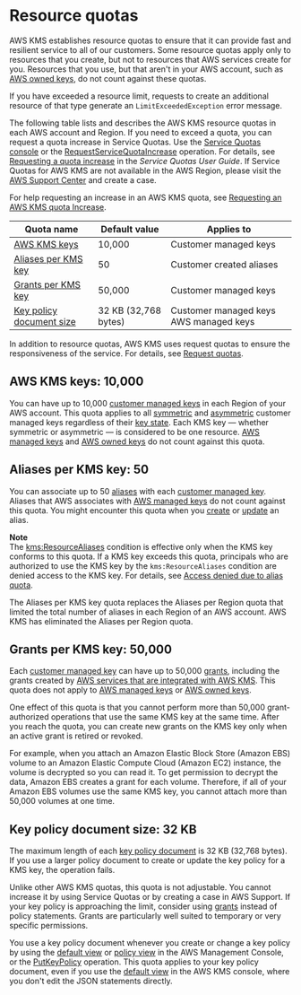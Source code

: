 # Resource quotas<a name="resource-limits"></a>

AWS KMS establishes resource quotas to ensure that it can provide fast and resilient service to all of our customers\. Some resource quotas apply only to resources that you create, but not to resources that AWS services create for you\. Resources that you use, but that aren't in your AWS account, such as [AWS owned keys](concepts.md#aws-owned-cmk), do not count against these quotas\.

If you have exceeded a resource limit, requests to create an additional resource of that type generate an `LimitExceededException` error message\. 

The following table lists and describes the AWS KMS resource quotas in each AWS account and Region\. If you need to exceed a quota, you can request a quota increase in Service Quotas\. Use the [Service Quotas console](https://console.aws.amazon.com/servicequotas) or the [RequestServiceQuotaIncrease](https://docs.aws.amazon.com/servicequotas/2019-06-24/apireference/API_RequestServiceQuotaIncrease.html) operation\. For details, see [Requesting a quota increase](https://docs.aws.amazon.com/servicequotas/latest/userguide/request-increase.html) in the *Service Quotas User Guide*\. If Service Quotas for AWS KMS are not available in the AWS Region, please visit the [AWS Support Center](https://console.aws.amazon.com/support/home) and create a case\. 

For help requesting an increase in an AWS KMS quota, see [Requesting an AWS KMS quota Increase](increase-quota.md)\.


| Quota name | Default value | Applies to | 
| --- | --- | --- | 
| [AWS KMS keys](#kms-keys-limit) | 10,000 | Customer managed keys | 
| [Aliases per KMS key](#aliases-per-key) | 50 | Customer created aliases | 
| [Grants per KMS key](#grants-per-key) | 50,000 | Customer managed keys | 
| [Key policy document size](#key-policy-limit) | 32 KB \(32,768 bytes\) |  Customer managed keys AWS managed keys  | 

In addition to resource quotas, AWS KMS uses request quotas to ensure the responsiveness of the service\. For details, see [Request quotas](requests-per-second.md)\.

## AWS KMS keys: 10,000<a name="kms-keys-limit"></a>

You can have up to 10,000 [customer managed keys](concepts.md#customer-cmk) in each Region of your AWS account\. This quota applies to all [symmetric](concepts.md#symmetric-cmks) and [asymmetric](symmetric-asymmetric.md#asymmetric-cmks) customer managed keys regardless of their [key state](key-state.md)\. Each KMS key — whether symmetric or asymmetric — is considered to be one resource\. [AWS managed keys](concepts.md#aws-managed-cmk) and [AWS owned keys](concepts.md#aws-owned-cmk) do not count against this quota\.

## Aliases per KMS key: 50<a name="aliases-per-key"></a>

You can associate up to 50 [aliases](kms-alias.md) with each [customer managed key](concepts.md#customer-cmk)\. Aliases that AWS associates with [AWS managed keys](concepts.md#aws-managed-cmk) do not count against this quota\. You might encounter this quota when you [create](alias-manage.md#alias-create) or [update](alias-manage.md#alias-update) an alias\.

**Note**  
The [kms:ResourceAliases](policy-conditions.md#conditions-kms-resource-aliases) condition is effective only when the KMS key conforms to this quota\. If a KMS key exceeds this quota, principals who are authorized to use the KMS key by the `kms:ResourceAliases` condition are denied access to the KMS key\. For details, see [Access denied due to alias quota](abac.md#access-denied-alias-quota)\.

The Aliases per KMS key quota replaces the Aliases per Region quota that limited the total number of aliases in each Region of an AWS account\. AWS KMS has eliminated the Aliases per Region quota\.

## Grants per KMS key: 50,000<a name="grants-per-key"></a>

Each [customer managed key](concepts.md#customer-cmk) can have up to 50,000 [grants](grants.md), including the grants created by [AWS services that are integrated with AWS KMS](https://aws.amazon.com/kms/features/#AWS_Service_Integration)\. This quota does not apply to [AWS managed keys](concepts.md#aws-managed-cmk) or [AWS owned keys](concepts.md#aws-owned-cmk)\.

One effect of this quota is that you cannot perform more than 50,000 grant\-authorized operations that use the same KMS key at the same time\. After you reach the quota, you can create new grants on the KMS key only when an active grant is retired or revoked\.

For example, when you attach an Amazon Elastic Block Store \(Amazon EBS\) volume to an Amazon Elastic Compute Cloud \(Amazon EC2\) instance, the volume is decrypted so you can read it\. To get permission to decrypt the data, Amazon EBS creates a grant for each volume\. Therefore, if all of your Amazon EBS volumes use the same KMS key, you cannot attach more than 50,000 volumes at one time\.

## Key policy document size: 32 KB<a name="key-policy-limit"></a>

The maximum length of each [key policy document](key-policies.md#key-policy-overview) is 32 KB \(32,768 bytes\)\. If you use a larger policy document to create or update the key policy for a KMS key, the operation fails\. 

Unlike other AWS KMS quotas, this quota is not adjustable\. You cannot increase it by using Service Quotas or by creating a case in AWS Support\. If your key policy is approaching the limit, consider using [grants](grants.md) instead of policy statements\. Grants are particularly well suited to temporary or very specific permissions\.

You use a key policy document whenever you create or change a key policy by using the [default view](key-policy-modifying.md#key-policy-modifying-how-to-console-default-view) or [policy view](key-policy-modifying.md#key-policy-modifying-how-to-console-policy-view) in the AWS Management Console, or the [PutKeyPolicy](https://docs.aws.amazon.com/kms/latest/APIReference/API_PutKeyPolicy.html) operation\. This quota applies to your key policy document, even if you use the [default view](key-policy-modifying.md#key-policy-modifying-how-to-console-default-view) in the AWS KMS console, where you don't edit the JSON statements directly\.